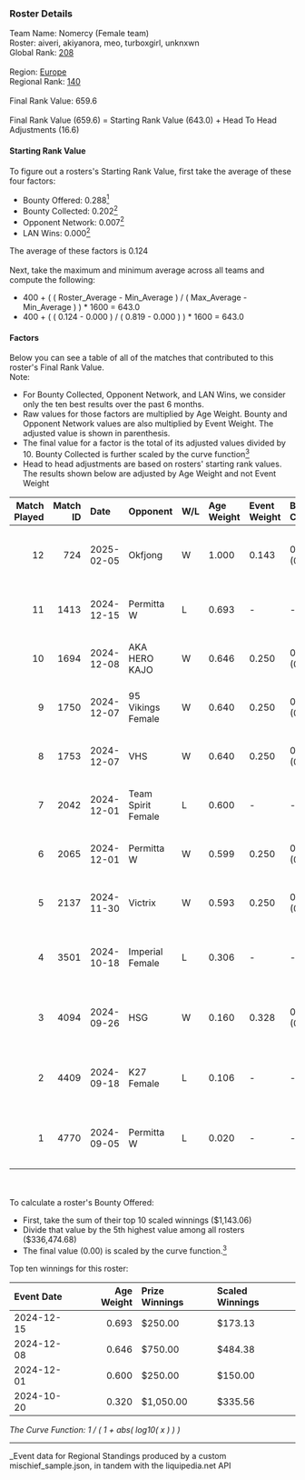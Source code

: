 ### Roster Details<br />
Team Name: Nomercy (Female team)<br />
Roster: aiveri, akiyanora, meo, turboxgirl, unknxwn<br />
Global Rank: [208](../../standings_global_2025_03_01.md)<br />
<br />
Region: [Europe]( ../../standings_europe_2025_03_01.md)<br />
Regional Rank: [140]( ../../standings_europe_2025_03_01.md)<br />
<br />
Final Rank Value:  659.6<br />
<br />
Final Rank Value (659.6) = Starting Rank Value (643.0) + Head To Head Adjustments (16.6)<br />

#### Starting Rank Value<br />
To figure out a rosters's Starting Rank Value, first take the average of these four factors:<br />
- Bounty Offered: 0.288[<sup>1</sup>](#table2)
- Bounty Collected: 0.202[<sup>2</sup>](#table1)
- Opponent Network: 0.007[<sup>2</sup>](#table1)
- LAN Wins: 0.000[<sup>2</sup>](#table1)

The average of these factors is 0.124<br />
<br />
Next, take the maximum and minimum average across all teams and compute the following:<br />
- 400 + ( ( Roster_Average - Min_Average ) / ( Max_Average - Min_Average ) ) * 1600 = 643.0
- 400 + ( ( 0.124 - 0.000 ) / ( 0.819 - 0.000 ) ) * 1600 = 643.0


#### Factors<br />
Below you can see a table of all of the matches that contributed to this roster's Final Rank Value.<br />
Note:<br />

- For Bounty Collected, Opponent Network, and LAN Wins, we consider only the ten best results over the past 6 months.
- Raw values for those factors are multiplied by Age Weight. Bounty and Opponent Network values are also multiplied by Event Weight. The adjusted value is shown in parenthesis.
- The final value for a factor is the total of its adjusted values divided by 10. Bounty Collected is further scaled by the curve function[<sup>3</sup>](#curveFunction)
- Head to head adjustments are based on rosters' starting rank values. The results shown below are adjusted by Age Weight and not Event Weight
<span id="table1"></span><br />


| Match Played | Match ID | Date       | Opponent           | W/L | Age Weight | Event Weight | Bounty Collected | Opponent Network | LAN Wins  | H2H Adj. | Roster                                      |
| -: | -: | :- | :- | :- | :- | :- | :- | :- | :- | -: | :- |
|           12 |      724 | 2025-02-05 | Okfjong            | W   | 1.000      | 0.143        | 0.000 (0.000)    | 0.000 (0.000)    | 0 (0.000) |     5.97 | aiveri, akiyanora, meo, turboxgirl, unknxwn |
|           11 |     1413 | 2024-12-15 | Permitta W         | L   | 0.693      | -            | -                | -                | -         |   -12.46 | akiyanora, ayaka, Ellie, meo, unknxwn       |
|           10 |     1694 | 2024-12-08 | AKA HERO KAJO      | W   | 0.646      | 0.250        | 0.004 (0.001)    | 0.201 (0.032)    | 0 (0.000) |    11.37 | akiyanora, ayaka, Ellie, meo, unknxwn       |
|            9 |     1750 | 2024-12-07 | 95 Vikings Female  | W   | 0.640      | 0.250        | 0.000 (0.000)    | 0.036 (0.006)    | 0 (0.000) |     4.10 | akiyanora, ayaka, Ellie, meo, unknxwn       |
|            8 |     1753 | 2024-12-07 | VHS                | W   | 0.640      | 0.250        | 0.000 (0.000)    | 0.043 (0.007)    | 0 (0.000) |     4.00 | akiyanora, ayaka, Ellie, meo, unknxwn       |
|            7 |     2042 | 2024-12-01 | Team Spirit Female | L   | 0.600      | -            | -                | -                | -         |    -8.24 | akiyanora, ayaka, Ellie, meo, unknxwn       |
|            6 |     2065 | 2024-12-01 | Permitta W         | W   | 0.599      | 0.250        | 0.003 (0.000)    | 0.135 (0.020)    | 0 (0.000) |     8.55 | akiyanora, ayaka, Ellie, meo, unknxwn       |
|            5 |     2137 | 2024-11-30 | Victrix            | W   | 0.593      | 0.250        | 0.000 (0.000)    | 0.000 (0.000)    | 0 (0.000) |     3.78 | akiyanora, ayaka, Ellie, meo, unknxwn       |
|            4 |     3501 | 2024-10-18 | Imperial Female    | L   | 0.306      | -            | -                | -                | -         |    -1.10 | akiyanora, amore, meo, Miley, unknxwn       |
|            3 |     4094 | 2024-09-26 | HSG                | W   | 0.160      | 0.328        | 0.002 (0.000)    | 0.030 (0.002)    | 0 (0.000) |     2.46 | akiyanora, amore, meo, Miley, unknxwn       |
|            2 |     4409 | 2024-09-18 | K27 Female         | L   | 0.106      | -            | -                | -                | -         |    -1.56 | akiyanora, amore, meo, Miley, unknxwn       |
|            1 |     4770 | 2024-09-05 | Permitta W         | L   | 0.020      | -            | -                | -                | -         |    -0.32 | akiyanora, amore, meo, Miley, unknxwn       |

<br />
<span id="table2"></span><br />
To calculate a roster's Bounty Offered:<br />

- First, take the sum of their top 10 scaled winnings ($1,143.06)
- Divide that value by the 5th highest value among all rosters ($336,474.68)
- The final value (0.00) is scaled by the curve function.[<sup>3</sup>](#curveFunction)

Top ten winnings for this roster:<br />

| Event Date | Age Weight | Prize Winnings | Scaled Winnings |
| :- | -: | :- | :- |
| 2024-12-15 |      0.693 | $250.00        | $173.13         |
| 2024-12-08 |      0.646 | $750.00        | $484.38         |
| 2024-12-01 |      0.600 | $250.00        | $150.00         |
| 2024-10-20 |      0.320 | $1,050.00      | $335.56         |


<span id="curveFunction"></span>_The Curve Function: 1 / ( 1 + abs( log10( x ) ) )_<br />

---
_Event data for Regional Standings produced by a custom mischief_sample.json, in tandem with the liquipedia.net API<br />

